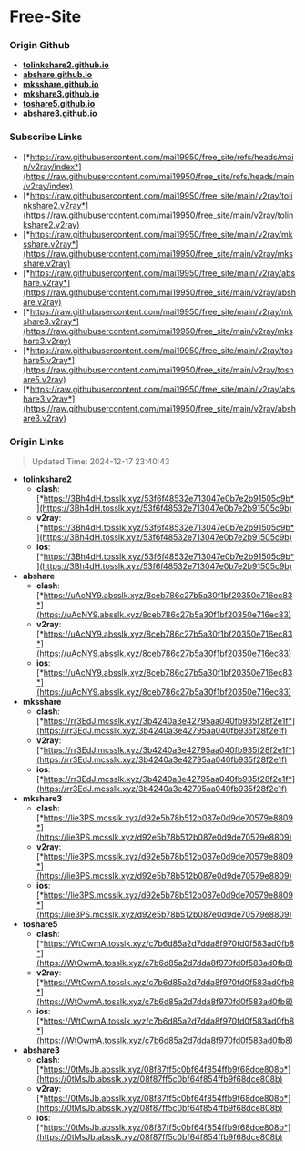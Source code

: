 # Free-Site

### Origin Github

- [**tolinkshare2.github.io**](https://github.com/tolinkshare2/tolinkshare2.github.io)
- [**abshare.github.io**](https://github.com/abshare/abshare.github.io)
- [**mksshare.github.io**](https://github.com/mksshare/mksshare.github.io)
- [**mkshare3.github.io**](https://github.com/mkshare3/mkshare3.github.io)
- [**toshare5.github.io**](https://github.com/toshare5/toshare5.github.io)
- [**abshare3.github.io**](https://github.com/abshare3/abshare3.github.io)

### Subscribe Links

- [*https://raw.githubusercontent.com/mai19950/free_site/refs/heads/main/v2ray/index*](https://raw.githubusercontent.com/mai19950/free_site/refs/heads/main/v2ray/index)
- [*https://raw.githubusercontent.com/mai19950/free_site/main/v2ray/tolinkshare2.v2ray*](https://raw.githubusercontent.com/mai19950/free_site/main/v2ray/tolinkshare2.v2ray)
- [*https://raw.githubusercontent.com/mai19950/free_site/main/v2ray/mksshare.v2ray*](https://raw.githubusercontent.com/mai19950/free_site/main/v2ray/mksshare.v2ray)
- [*https://raw.githubusercontent.com/mai19950/free_site/main/v2ray/abshare.v2ray*](https://raw.githubusercontent.com/mai19950/free_site/main/v2ray/abshare.v2ray)
- [*https://raw.githubusercontent.com/mai19950/free_site/main/v2ray/mkshare3.v2ray*](https://raw.githubusercontent.com/mai19950/free_site/main/v2ray/mkshare3.v2ray)
- [*https://raw.githubusercontent.com/mai19950/free_site/main/v2ray/toshare5.v2ray*](https://raw.githubusercontent.com/mai19950/free_site/main/v2ray/toshare5.v2ray)
- [*https://raw.githubusercontent.com/mai19950/free_site/main/v2ray/abshare3.v2ray*](https://raw.githubusercontent.com/mai19950/free_site/main/v2ray/abshare3.v2ray)

### Origin Links

> Updated Time: 2024-12-17 23:40:43

- **tolinkshare2**
  - **clash**: [*https://3Bh4dH.tosslk.xyz/53f6f48532e713047e0b7e2b91505c9b*](https://3Bh4dH.tosslk.xyz/53f6f48532e713047e0b7e2b91505c9b)
  - **v2ray**: [*https://3Bh4dH.tosslk.xyz/53f6f48532e713047e0b7e2b91505c9b*](https://3Bh4dH.tosslk.xyz/53f6f48532e713047e0b7e2b91505c9b)
  - **ios**: [*https://3Bh4dH.tosslk.xyz/53f6f48532e713047e0b7e2b91505c9b*](https://3Bh4dH.tosslk.xyz/53f6f48532e713047e0b7e2b91505c9b)
- **abshare**
  - **clash**: [*https://uAcNY9.absslk.xyz/8ceb786c27b5a30f1bf20350e716ec83*](https://uAcNY9.absslk.xyz/8ceb786c27b5a30f1bf20350e716ec83)
  - **v2ray**: [*https://uAcNY9.absslk.xyz/8ceb786c27b5a30f1bf20350e716ec83*](https://uAcNY9.absslk.xyz/8ceb786c27b5a30f1bf20350e716ec83)
  - **ios**: [*https://uAcNY9.absslk.xyz/8ceb786c27b5a30f1bf20350e716ec83*](https://uAcNY9.absslk.xyz/8ceb786c27b5a30f1bf20350e716ec83)
- **mksshare**
  - **clash**: [*https://rr3EdJ.mcsslk.xyz/3b4240a3e42795aa040fb935f28f2e1f*](https://rr3EdJ.mcsslk.xyz/3b4240a3e42795aa040fb935f28f2e1f)
  - **v2ray**: [*https://rr3EdJ.mcsslk.xyz/3b4240a3e42795aa040fb935f28f2e1f*](https://rr3EdJ.mcsslk.xyz/3b4240a3e42795aa040fb935f28f2e1f)
  - **ios**: [*https://rr3EdJ.mcsslk.xyz/3b4240a3e42795aa040fb935f28f2e1f*](https://rr3EdJ.mcsslk.xyz/3b4240a3e42795aa040fb935f28f2e1f)
- **mkshare3**
  - **clash**: [*https://lie3PS.mcsslk.xyz/d92e5b78b512b087e0d9de70579e8809*](https://lie3PS.mcsslk.xyz/d92e5b78b512b087e0d9de70579e8809)
  - **v2ray**: [*https://lie3PS.mcsslk.xyz/d92e5b78b512b087e0d9de70579e8809*](https://lie3PS.mcsslk.xyz/d92e5b78b512b087e0d9de70579e8809)
  - **ios**: [*https://lie3PS.mcsslk.xyz/d92e5b78b512b087e0d9de70579e8809*](https://lie3PS.mcsslk.xyz/d92e5b78b512b087e0d9de70579e8809)
- **toshare5**
  - **clash**: [*https://WtOwmA.tosslk.xyz/c7b6d85a2d7dda8f970fd0f583ad0fb8*](https://WtOwmA.tosslk.xyz/c7b6d85a2d7dda8f970fd0f583ad0fb8)
  - **v2ray**: [*https://WtOwmA.tosslk.xyz/c7b6d85a2d7dda8f970fd0f583ad0fb8*](https://WtOwmA.tosslk.xyz/c7b6d85a2d7dda8f970fd0f583ad0fb8)
  - **ios**: [*https://WtOwmA.tosslk.xyz/c7b6d85a2d7dda8f970fd0f583ad0fb8*](https://WtOwmA.tosslk.xyz/c7b6d85a2d7dda8f970fd0f583ad0fb8)
- **abshare3**
  - **clash**: [*https://0tMsJb.absslk.xyz/08f87ff5c0bf64f854ffb9f68dce808b*](https://0tMsJb.absslk.xyz/08f87ff5c0bf64f854ffb9f68dce808b)
  - **v2ray**: [*https://0tMsJb.absslk.xyz/08f87ff5c0bf64f854ffb9f68dce808b*](https://0tMsJb.absslk.xyz/08f87ff5c0bf64f854ffb9f68dce808b)
  - **ios**: [*https://0tMsJb.absslk.xyz/08f87ff5c0bf64f854ffb9f68dce808b*](https://0tMsJb.absslk.xyz/08f87ff5c0bf64f854ffb9f68dce808b)
